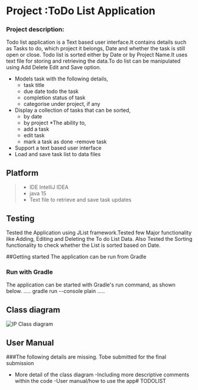 # **Project :ToDo List Application**
### Project description:
Todo list application is a Text based user interface.It contains details such as Tasks to do, which project it belongs, Date and whether the task is still open or close.
Todo list is sorted either by Date or by Project Name.It uses text file for storing and retrieving the data.To do list can be manipulated using Add Delete Edit and Save option.
* Models task with the following details,
  - task title
  - due date todo the task
  - completion status of task
  - categorise under project, if any
* Display a collection of tasks that can be sorted,
  - by date
  - by project
    *The ability to,
  - add a task
  - edit task
  - mark a task as done
    -remove task
* Support a text based user interface
* Load and save task list to data files

## Platform
>* IDE IntelliJ IDEA
> * java 15
> * Text file to retrieve and save task updates

## Testing 
Tested the Application using JList framework.Tested few Major functionality like Adding, Editing and Deleting the To do List Data. Also Tested the Sorting functionality to
check whether the List is sorted based on Date.

##Getting started
The application can be run from Gradle
### Run with Gradle
The application can be started with Gradle's run command, as shown below.
.....
gradle run --console plain
.....



## Class diagram
![IP Class diagram](https://user-images.githubusercontent.com/79463089/111063369-621a5180-84ae-11eb-976f-b796795a66de.jpg)

## User Manual
###The following details are missing. Tobe submitted for the final submission
- More detail of the class diagram
  -Including more descriptive comments within the code
  -User manual/how to use the app# TODOLIST

